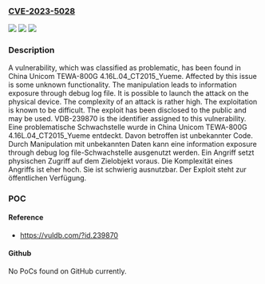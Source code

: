 ### [CVE-2023-5028](https://cve.mitre.org/cgi-bin/cvename.cgi?name=CVE-2023-5028)
![](https://img.shields.io/static/v1?label=Product&message=TEWA-800G&color=blue)
![](https://img.shields.io/static/v1?label=Version&message=4.16L.04_CT2015_Yueme%20&color=brightgreen)
![](https://img.shields.io/static/v1?label=Vulnerability&message=CWE-534%20Information%20Exposure%20Through%20Debug%20Log%20File&color=brightgreen)

### Description

A vulnerability, which was classified as problematic, has been found in China Unicom TEWA-800G 4.16L.04_CT2015_Yueme. Affected by this issue is some unknown functionality. The manipulation leads to information exposure through debug log file. It is possible to launch the attack on the physical device. The complexity of an attack is rather high. The exploitation is known to be difficult. The exploit has been disclosed to the public and may be used. VDB-239870 is the identifier assigned to this vulnerability.
Eine problematische Schwachstelle wurde in China Unicom TEWA-800G 4.16L.04_CT2015_Yueme entdeckt. Davon betroffen ist unbekannter Code. Durch Manipulation mit unbekannten Daten kann eine information exposure through debug log file-Schwachstelle ausgenutzt werden. Ein Angriff setzt physischen Zugriff auf dem Zielobjekt voraus. Die Komplexität eines Angriffs ist eher hoch. Sie ist schwierig ausnutzbar. Der Exploit steht zur öffentlichen Verfügung.

### POC

#### Reference
- https://vuldb.com/?id.239870

#### Github
No PoCs found on GitHub currently.

